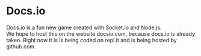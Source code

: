 # Docs.io
Docs.io is a fun new game created with Socket.io and Node.js. 
<br>
We hope to host this on the website docsio.com, because docs.io is already taken. Right now it is is being coded on repl.it and is being hosted by github.com.
